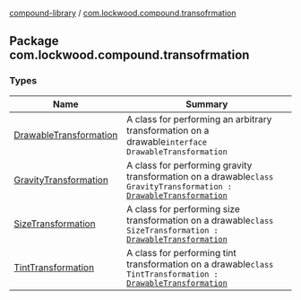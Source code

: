 [compound-library](../index.md) / [com.lockwood.compound.transofrmation](./index.md)

## Package com.lockwood.compound.transofrmation

### Types

| Name | Summary |
|---|---|
| [DrawableTransformation](-drawable-transformation/index.md) | A class for performing an arbitrary transformation on a drawable`interface DrawableTransformation` |
| [GravityTransformation](-gravity-transformation/index.md) | A class for performing gravity transformation on a drawable`class GravityTransformation : `[`DrawableTransformation`](-drawable-transformation/index.md) |
| [SizeTransformation](-size-transformation/index.md) | A class for performing size transformation on a drawable`class SizeTransformation : `[`DrawableTransformation`](-drawable-transformation/index.md) |
| [TintTransformation](-tint-transformation/index.md) | A class for performing tint transformation on a drawable`class TintTransformation : `[`DrawableTransformation`](-drawable-transformation/index.md) |
